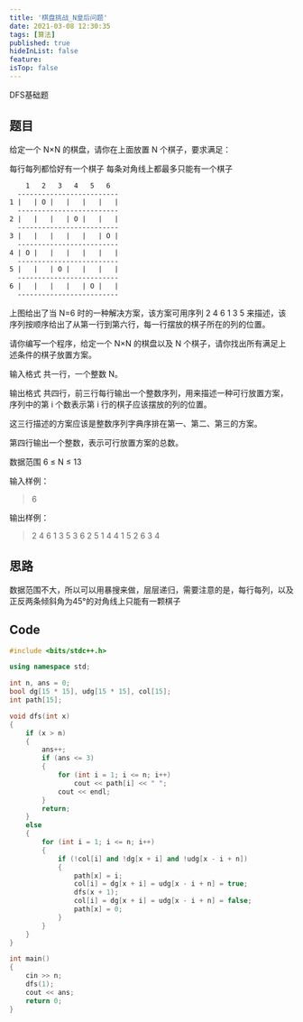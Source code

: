 ```yaml
---
title: '棋盘挑战_N皇后问题'
date: 2021-03-08 12:30:35
tags: [算法]
published: true
hideInList: false
feature: 
isTop: false
---
```


DFS基础题

<!--more-->

## 题目

给定一个 N×N 的棋盘，请你在上面放置 N 个棋子，要求满足：

每行每列都恰好有一个棋子
每条对角线上都最多只能有一个棋子

```txt
    1   2   3   4   5   6
  -------------------------
1 |   | O |   |   |   |   |
  -------------------------
2 |   |   |   | O |   |   |
  -------------------------
3 |   |   |   |   |   | O |
  -------------------------
4 | O |   |   |   |   |   |
  -------------------------
5 |   |   | O |   |   |   |
  -------------------------
6 |   |   |   |   | O |   |
  -------------------------
  ```

上图给出了当 N=6 时的一种解决方案，该方案可用序列 2 4 6 1 3 5 来描述，该序列按顺序给出了从第一行到第六行，每一行摆放的棋子所在的列的位置。

请你编写一个程序，给定一个 N×N 的棋盘以及 N 个棋子，请你找出所有满足上述条件的棋子放置方案。

输入格式
共一行，一个整数 N。

输出格式
共四行，前三行每行输出一个整数序列，用来描述一种可行放置方案，序列中的第 i 个数表示第 i 行的棋子应该摆放的列的位置。

这三行描述的方案应该是整数序列字典序排在第一、第二、第三的方案。

第四行输出一个整数，表示可行放置方案的总数。

数据范围
6 ≤ N ≤ 13

输入样例：
>6

输出样例：
>2 4 6 1 3 5
3 6 2 5 1 4
4 1 5 2 6 3
4

## 思路

数据范围不大，所以可以用暴搜来做，层层递归，需要注意的是，每行每列，以及正反两条倾斜角为45°的对角线上只能有一颗棋子

## Code

```cpp
#include <bits/stdc++.h>

using namespace std;

int n, ans = 0;
bool dg[15 * 15], udg[15 * 15], col[15];
int path[15];

void dfs(int x)
{
    if (x > n)
    {
        ans++;
        if (ans <= 3)
        {
            for (int i = 1; i <= n; i++)
                cout << path[i] << " ";
            cout << endl;
        }
        return;
    }
    else
    {
        for (int i = 1; i <= n; i++)
        {
            if (!col[i] and !dg[x + i] and !udg[x - i + n])
            {
                path[x] = i;
                col[i] = dg[x + i] = udg[x - i + n] = true;
                dfs(x + 1);
                col[i] = dg[x + i] = udg[x - i + n] = false;
                path[x] = 0;
            }
        }
    }
}

int main()
{
    cin >> n;
    dfs(1);
    cout << ans;
    return 0;
}
```